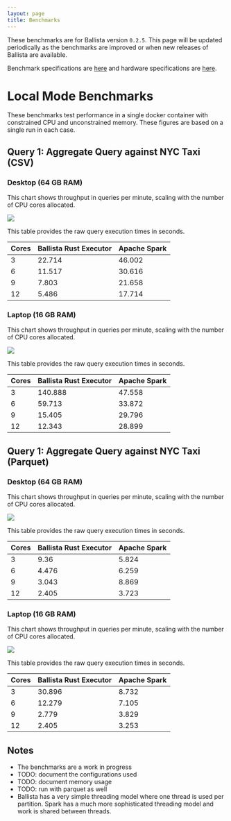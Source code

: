 ```yaml
---
layout: page
title: Benchmarks
---
```


These benchmarks are for Ballista version `0.2.5`. This page will be updated periodically as the benchmarks are improved or when new releases of Ballista are available.

Benchmark specifications are [here](/benchmarks/nyctaxi) and hardware specifications are [here](/benchmarks/hardware). 

# Local Mode Benchmarks

These benchmarks test performance in a single docker container with constrained CPU and unconstrained memory. These figures are based on a single run in each case.

## Query 1: Aggregate Query against NYC Taxi (CSV)  

### Desktop (64 GB RAM)

This chart shows throughput in queries per minute, scaling with the number of CPU cores allocated.

![](https://raw.githubusercontent.com/ballista-compute/benchmarks/master/results/0.2.5/desktop/benchmarks-csv.svg)

This table provides the raw query execution times in seconds.

|Cores|Ballista Rust Executor|Apache Spark|
|-----|---|---|
|3|22.714|46.002|
|6|11.517|30.616|
|9|7.803|21.658|
|12|5.486|17.714|

### Laptop (16 GB RAM)

This chart shows throughput in queries per minute, scaling with the number of CPU cores allocated.

![](https://raw.githubusercontent.com/ballista-compute/benchmarks/master/results/0.2.5/laptop/benchmarks-csv.svg)

This table provides the raw query execution times in seconds.

|Cores|Ballista Rust Executor|Apache Spark|
|-----|---|---|
|3|140.888|47.558|
|6|59.713|33.872|
|9|15.405|29.796|
|12|12.343|28.899|

## Query 1: Aggregate Query against NYC Taxi (Parquet)  

### Desktop (64 GB RAM)

This chart shows throughput in queries per minute, scaling with the number of CPU cores allocated.

![](https://raw.githubusercontent.com/ballista-compute/benchmarks/master/results/0.2.5/desktop/benchmarks-parquet.svg)

This table provides the raw query execution times in seconds.

|Cores|Ballista Rust Executor|Apache Spark|
|-----|---|---|
|3|9.36|5.824|
|6|4.476|6.259|
|9|3.043|8.869|
|12|2.405|3.723|

### Laptop (16 GB RAM)

This chart shows throughput in queries per minute, scaling with the number of CPU cores allocated.

![](https://raw.githubusercontent.com/ballista-compute/benchmarks/master/results/0.2.5/laptop/benchmarks-parquet.svg)

This table provides the raw query execution times in seconds.

|Cores|Ballista Rust Executor|Apache Spark|
|-----|---|---|
|3|30.896|8.732|
|6|12.279|7.105|
|9|2.779|3.829|
|12|2.405|3.253|


## Notes

- The benchmarks are a work in progress
- TODO: document the configurations used
- TODO: document memory usage
- TODO: run with parquet as well
- Ballista has a very simple threading model where one thread is used per partition. Spark has a much more sophisticated threading model and work is shared between threads.

